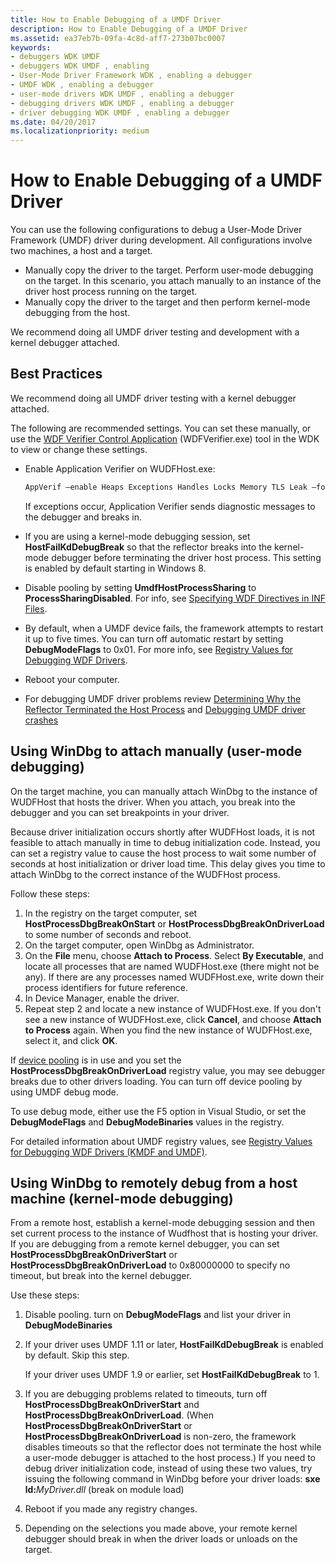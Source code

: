 ```yaml
---
title: How to Enable Debugging of a UMDF Driver
description: How to Enable Debugging of a UMDF Driver
ms.assetid: ea37eb7b-09fa-4c8d-aff7-273b07bc0007
keywords:
- debuggers WDK UMDF
- debuggers WDK UMDF , enabling
- User-Mode Driver Framework WDK , enabling a debugger
- UMDF WDK , enabling a debugger
- user-mode drivers WDK UMDF , enabling a debugger
- debugging drivers WDK UMDF , enabling a debugger
- driver debugging WDK UMDF , enabling a debugger
ms.date: 04/20/2017
ms.localizationpriority: medium
---
```


# How to Enable Debugging of a UMDF Driver


You can use the following configurations to debug a User-Mode Driver Framework (UMDF) driver during development. All configurations involve two machines, a host and a target. 

-   Manually copy the driver to the target. Perform user-mode debugging on the target. In this scenario, you attach manually to an instance of the driver host process running on the target.
-   Manually copy the driver to the target and then perform kernel-mode debugging from the host.

We recommend doing all UMDF driver testing and development with a kernel debugger attached.

## <a href="" id="bp"></a>Best Practices

We recommend doing all UMDF driver testing with a kernel debugger attached.

The following are recommended settings. You can set these manually, or use the [WDF Verifier Control Application](../devtest/wdf-verifier-control-application.md) (WDFVerifier.exe) tool in the WDK to view or change these settings.

-   Enable Application Verifier on WUDFHost.exe:

    ```cpp
    AppVerif –enable Heaps Exceptions Handles Locks Memory TLS Leak –for WudfHost.exe
    ```

    If exceptions occur, Application Verifier sends diagnostic messages to the debugger and breaks in.

-   If you are using a kernel-mode debugging session, set **HostFailKdDebugBreak** so that the reflector breaks into the kernel-mode debugger before terminating the driver host process. This setting is enabled by default starting in Windows 8.

-   Disable pooling by setting **UmdfHostProcessSharing** to **ProcessSharingDisabled**. For info, see [Specifying WDF Directives in INF Files](specifying-wdf-directives-in-inf-files.md).
-   By default, when a UMDF device fails, the framework attempts to restart it up to five times. You can turn off automatic restart by setting **DebugModeFlags** to 0x01. For more info, see [Registry Values for Debugging WDF Drivers](registry-values-for-debugging-kmdf-drivers.md).
-   Reboot your computer.

-   For debugging UMDF driver problems review [Determining Why the Reflector Terminated the Host Process](determining-why-the-reflector-terminated-the-host-process.md) and [Debugging UMDF driver crashes](debugging-umdf-2-0-drivers.md) 

## Using WinDbg to attach manually (user-mode debugging)


On the target machine, you can manually attach WinDbg to the instance of WUDFHost that hosts the driver. When you attach, you break into the debugger and you can set breakpoints in your driver.

Because driver initialization occurs shortly after WUDFHost loads, it is not feasible to attach manually in time to debug initialization code. Instead, you can set a registry value to cause the host process to wait some number of seconds at host initialization or driver load time. This delay gives you time to attach WinDbg to the correct instance of the WUDFHost process.

Follow these steps:

1.  In the registry on the target computer, set **HostProcessDbgBreakOnStart** or **HostProcessDbgBreakOnDriverLoad** to some number of seconds and reboot.
2.  On the target computer, open WinDbg as Administrator.
3.  On the **File** menu, choose **Attach to Process**. Select **By Executable**, and locate all processes that are named WUDFHost.exe (there might not be any). If there are any processes named WUDFHost.exe, write down their process identifiers for future reference.
4.  In Device Manager, enable the driver.
5.  Repeat step 2 and locate a new instance of WUDFHost.exe. If you don't see a new instance of WUDFHost.exe, click **Cancel**, and choose **Attach to Process** again. When you find the new instance of WUDFHost.exe, select it, and click **OK**.

If [device pooling](using-device-pooling-in-umdf-drivers.md) is in use and you set the **HostProcessDbgBreakOnDriverLoad** registry value, you may see debugger breaks due to other drivers loading. You can turn off device pooling by using UMDF debug mode.

To use debug mode, either use the F5 option in Visual Studio, or set the **DebugModeFlags** and **DebugModeBinaries** values in the registry.

For detailed information about UMDF registry values, see [Registry Values for Debugging WDF Drivers (KMDF and UMDF)](registry-values-for-debugging-kmdf-drivers.md).

## <a href="" id="kd"></a>Using WinDbg to remotely debug from a host machine (kernel-mode debugging)


From a remote host, establish a kernel-mode debugging session and then set current process to the instance of Wudfhost that is hosting your driver. If you are debugging from a remote kernel debugger, you can set **HostProcessDbgBreakOnDriverStart** or **HostProcessDbgBreakOnDriverLoad** to 0x80000000 to specify no timeout, but break into the kernel debugger.

Use these steps:

1. Disable pooling. turn on **DebugModeFlags** and list your driver in **DebugModeBinaries**
2. If your driver uses UMDF 1.11 or later, **HostFailKdDebugBreak** is enabled by default. Skip this step.

   If your driver uses UMDF 1.9 or earlier, set **HostFailKdDebugBreak** to 1.

3. If you are debugging problems related to timeouts, turn off **HostProcessDbgBreakOnDriverStart** and **HostProcessDbgBreakOnDriverLoad**. (When **HostProcessDbgBreakOnDriverStart** or **HostProcessDbgBreakOnDriverLoad** is non-zero, the framework disables timeouts so that the reflector does not terminate the host while a user-mode debugger is attached to the host process.) If you need to debug driver initialization code, instead of using these two values, try issuing the following command in WinDbg before your driver loads: **sxe ld:**<em>MyDriver.dll</em> (break on module load)
4. Reboot if you made any registry changes.
5. Depending on the selections you made above, your remote kernel debugger should break in when the driver loads or unloads on the target.

 

